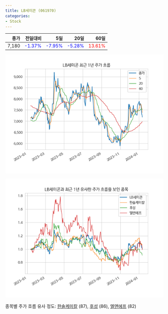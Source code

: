 ```yaml
---
title: LB세미콘 (061970)
categories:
- Stock
---
```


|종가|전일대비|5일|20일|60일|
|---:|-------:|--:|---:|---:|
|7,180|<span style="color: blue">-1.37%</span>|<span style="color: blue">-7.95%</span>|<span style="color: blue">-5.28%</span>|<span style="color: red">13.61%</span>|


<!-- more -->

![061970](/assets/images/stock/061970.png)

![061970](/assets/images/stock/061970_sim.png)

종목별 주가 흐름 유사 정도:
[한솔케미칼](/stock/014680/) (87),
[후성](/stock/093370/) (86),
[엘앤에프](/stock/066970/) (82)
